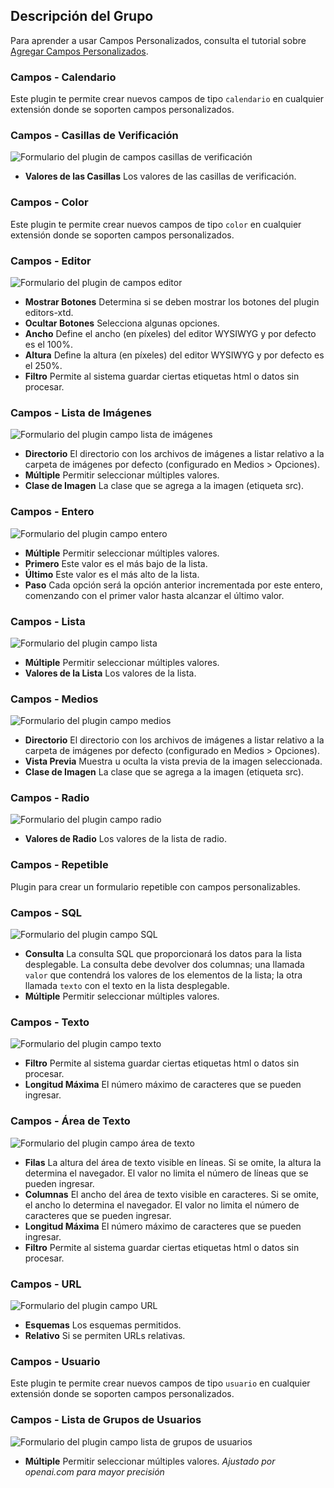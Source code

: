 <!-- Filename: Chunk4x:Extensions_Plugin_Manager_Edit_Fields_Group  / Display title: Groupe des Champs -->

## Descripción del Grupo

Para aprender a usar Campos Personalizados, consulta el tutorial sobre [Agregar Campos Personalizados](https://docs.joomla.org/J3.x:Adding_custom_fields/en).

### Campos - Calendario

Este plugin te permite crear nuevos campos de tipo `calendario` en cualquier extensión donde se soporten campos personalizados.

### Campos - Casillas de Verificación

![Formulario del plugin de campos casillas de verificación](../../../en/images/plugins/plugin-group-fields-checkboxes.png)

- **Valores de las Casillas** Los valores de las casillas de verificación.

### Campos - Color

Este plugin te permite crear nuevos campos de tipo `color` en cualquier extensión donde se soporten campos personalizados.

### Campos - Editor

![Formulario del plugin de campos editor](../../../en/images/plugins/plugin-group-fields-editor.png)

- **Mostrar Botones** Determina si se deben mostrar los botones del plugin editors-xtd.
- **Ocultar Botones** Selecciona algunas opciones.
- **Ancho** Define el ancho (en píxeles) del editor WYSIWYG y por defecto es el 100%.
- **Altura** Define la altura (en píxeles) del editor WYSIWYG y por defecto es el 250%.
- **Filtro** Permite al sistema guardar ciertas etiquetas html o datos sin procesar.

### Campos - Lista de Imágenes

![Formulario del plugin campo lista de imágenes](../../../en/images/plugins/plugin-group-fields-imagelist.png)

- **Directorio** El directorio con los archivos de imágenes a listar relativo a la carpeta de imágenes por defecto (configurado en Medios > Opciones).
- **Múltiple** Permitir seleccionar múltiples valores.
- **Clase de Imagen** La clase que se agrega a la imagen (etiqueta src).

### Campos - Entero

![Formulario del plugin campo entero](../../../en/images/plugins/plugin-group-fields-integer.png)

- **Múltiple** Permitir seleccionar múltiples valores.
- **Primero** Este valor es el más bajo de la lista.
- **Último** Este valor es el más alto de la lista.
- **Paso** Cada opción será la opción anterior incrementada por este entero, comenzando con el primer valor hasta alcanzar el último valor.

### Campos - Lista

![Formulario del plugin campo lista](../../../en/images/plugins/plugin-group-fields-list.png)

- **Múltiple** Permitir seleccionar múltiples valores.
- **Valores de la Lista** Los valores de la lista.

### Campos - Medios

![Formulario del plugin campo medios](../../../en/images/plugins/plugin-group-fields-media.png)

- **Directorio** El directorio con los archivos de imágenes a listar relativo a la carpeta de imágenes por defecto (configurado en Medios > Opciones).
- **Vista Previa** Muestra u oculta la vista previa de la imagen seleccionada.
- **Clase de Imagen** La clase que se agrega a la imagen (etiqueta src).

### Campos - Radio

![Formulario del plugin campo radio](../../../en/images/plugins/plugin-group-fields-radio.png)

- **Valores de Radio** Los valores de la lista de radio.

### Campos - Repetible

Plugin para crear un formulario repetible con campos personalizables.

### Campos - SQL

![Formulario del plugin campo SQL](../../../en/images/plugins/plugin-group-fields-sql.png)

- **Consulta** La consulta SQL que proporcionará los datos para la lista desplegable. La consulta debe devolver dos columnas; una llamada `valor` que contendrá los valores de los elementos de la lista; la otra llamada `texto` con el texto en la lista desplegable.
- **Múltiple** Permitir seleccionar múltiples valores.

### Campos - Texto

![Formulario del plugin campo texto](../../../en/images/plugins/plugin-group-fields-text.png)

- **Filtro** Permite al sistema guardar ciertas etiquetas html o datos sin procesar.
- **Longitud Máxima** El número máximo de caracteres que se pueden ingresar.

### Campos - Área de Texto

![Formulario del plugin campo área de texto](../../../en/images/plugins/plugin-group-fields-textarea.png)

- **Filas** La altura del área de texto visible en líneas. Si se omite, la altura la determina el navegador. El valor no limita el número de líneas que se pueden ingresar.
- **Columnas** El ancho del área de texto visible en caracteres. Si se omite, el ancho lo determina el navegador. El valor no limita el número de caracteres que se pueden ingresar.
- **Longitud Máxima** El número máximo de caracteres que se pueden ingresar.
- **Filtro** Permite al sistema guardar ciertas etiquetas html o datos sin procesar.

### Campos - URL

![Formulario del plugin campo URL](../../../en/images/plugins/plugin-group-fields-url.png)

- **Esquemas** Los esquemas permitidos.
- **Relativo** Si se permiten URLs relativas.

### Campos - Usuario

Este plugin te permite crear nuevos campos de tipo `usuario` en cualquier extensión donde se soporten campos personalizados.

### Campos - Lista de Grupos de Usuarios

![Formulario del plugin campo lista de grupos de usuarios](../../../en/images/plugins/plugin-group-fields-usergrouplist.png)

- **Múltiple** Permitir seleccionar múltiples valores.
*Ajustado por openai.com para mayor precisión*

